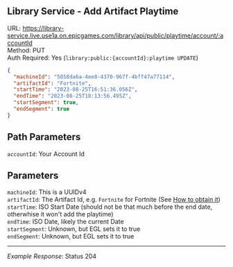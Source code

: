 ## Library Service - Add Artifact Playtime

URL: https://library-service.live.use1a.on.epicgames.com/library/api/public/playtime/account/:accountId \
Method: PUT \
Auth Required: Yes (`library:public:{accountId}:playtime UPDATE`)

```json
{
  "machineId": "5058da6a-4ee8-4370-967f-4bff47a77114",
  "artifactId": "Fortnite",
  "startTime": "2023-08-25T16:51:36.056Z",
  "endTime": "2023-08-25T18:13:56.495Z",
  "startSegment": true,
  "endSegment": true
}
```

## Path Parameters

`accountId`: Your Account Id

## Parameters

`machineId`: This is a UUIDv4 <br/>
`artifactId`: The Artifact Id, e.g. `Fortnite` for Fortnite (See [How to obtain it](../../README.md#obtaining-the-artifact-id)) <br/>
`startTime`: ISO Start Date (should not be that much before the end date, otherwhise it won't add the playtime) <br/>
`endTime`: ISO Date, likely the current Date <br/>
`startSegment`: Unknown, but EGL sets it to true <br/>
`endSegment`: Unknown, but EGL sets it to true

---

_Example Response_: Status 204
